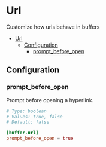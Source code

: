 # Url

Customize how urls behave in buffers

- [Url](#url)
  - [Configuration](#configuration)
    - [prompt\_before\_open](#prompt_before_open)

## Configuration

### prompt_before_open

Prompt before opening a hyperlink.

```toml
# Type: boolean
# Values: true, false
# Default: false

[buffer.url]
prompt_before_open = true
```
